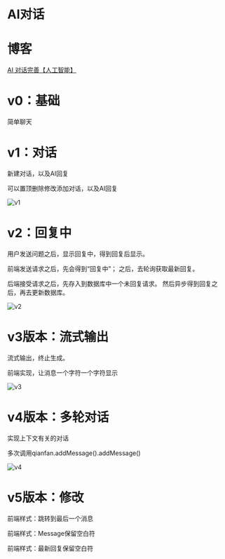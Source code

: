 # AI对话

# 博客



[AI 对话完善【人工智能】](https://jsss-1.blog.csdn.net/article/details/137464589)



# v0：基础

简单聊天



# v1：对话

新建对话，以及AI回复

可以置顶删除修改添加对话，以及AI回复

![v1](https://gitee.com/jsss-1/aichat/blob/master/image/v1.png)



# v2：回复中

用户发送问题之后，显示回复中，得到回复后显示。

前端发送请求之后，先会得到“回复中”；
之后，去轮询获取最新回复。

后端接受请求之后，先存入到数据库中一个未回复请求。
然后异步得到回复之后，再去更新数据库。



![v2](https://gitee.com/jsss-1/aichat/blob/master/image/v2.png)



# v3版本：流式输出



流式输出，终止生成。

前端实现，让消息一个字符一个字符显示



![v3](https://gitee.com/jsss-1/aichat/blob/master/image/v3.png)

# v4版本：多轮对话



实现上下文有关的对话

多次调用qianfan.addMessage().addMessage()



![v4](https://gitee.com/jsss-1/aichat/blob/master/image/v4.png)



# v5版本：修改



前端样式：跳转到最后一个消息



前端样式：Message保留空白符



前端样式：最新回复保留空白符
